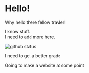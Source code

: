 # Hello!
Why hello there fellow travler!

I know stuff. \
I need to add more here.


<img src="https://github-readme-stats.vercel.app/api?username=Wolfieboy09&layout=compact&show_icons=true&count_private=true&theme=dark" alt="github status"/>

I need to get a better grade

Going to make a website at some point
